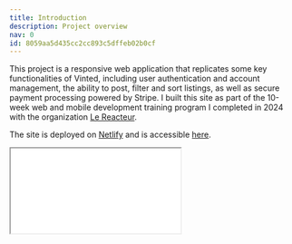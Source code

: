 ```yaml
---
title: Introduction
description: Project overview
nav: 0
id: 8059aa5d435cc2cc893c5dffeb02b0cf
---
```


This project is a responsive web application that replicates some key functionalities of Vinted, including user authentication and account management, the ability to post, filter and sort listings, as well as secure payment processing powered by Stripe. I built this site as part of the 10-week web and mobile development training program I completed in 2024 with the organization [Le Reacteur](https://www.lereacteur.io/).

The site is deployed on [Netlify](https://www.netlify.com/) and is accessible [here](https://vocal-travesseiro-25a355.netlify.app/).

<iframe className="w-full h-full" src="repo.youtube?hl=fr" allow="accelerometer; autoplay; clipboard-write; encrypted-media; gyroscope; picture-in-picture; web-share" referrerPolicy="strict-origin-when-cross-origin" allowFullScreen></iframe>

